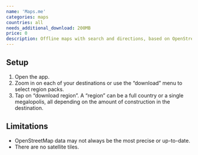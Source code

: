 ```yaml
---
name: 'Maps.me'
categories: maps
countries: all
needs_additional_download: 200MB
price: 0
description: Offline maps with search and directions, based on OpenStreetMap data.
---
```


## Setup

1. Open the app.
2. Zoom in on each of your destinations or use the “download” menu to select region packs.
3. Tap on “download region”. A “region” can be a full country or a single megalopolis, all depending on the amount of construction in the destination.

## Limitations

- OpenStreetMap data may not always be the most precise or up-to-date.
- There are no satellite tiles.
